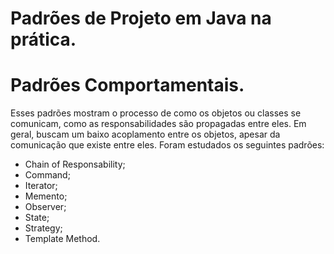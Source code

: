# Padrões de Projeto em Java na prática.

# Padrões Comportamentais.

Esses padrões mostram o processo de como os objetos ou classes se comunicam, como as responsabilidades são propagadas entre eles.
Em geral, buscam um baixo acoplamento entre os objetos, apesar da comunicação que existe entre eles.
Foram estudados os seguintes padrões:
- Chain of Responsability;
- Command;
- Iterator;
- Memento;
- Observer;
- State;
- Strategy;
- Template Method.
